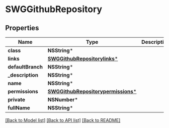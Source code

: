 # SWGGithubRepository

## Properties
Name | Type | Description | Notes
------------ | ------------- | ------------- | -------------
**class** | **NSString*** |  | [optional] 
**links** | [**SWGGithubRepositorylinks***](SWGGithubRepositorylinks.md) |  | [optional] 
**defaultBranch** | **NSString*** |  | [optional] 
**_description** | **NSString*** |  | [optional] 
**name** | **NSString*** |  | [optional] 
**permissions** | [**SWGGithubRepositorypermissions***](SWGGithubRepositorypermissions.md) |  | [optional] 
**private** | **NSNumber*** |  | [optional] 
**fullName** | **NSString*** |  | [optional] 

[[Back to Model list]](../README.md#documentation-for-models) [[Back to API list]](../README.md#documentation-for-api-endpoints) [[Back to README]](../README.md)


